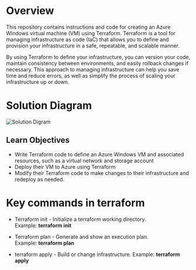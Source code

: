 
# Overview

This repository contains instructions and code for creating an Azure Windows virtual machine (VM) using Terraform. Terraform is a tool for managing infrastructure as code (IaC) that allows you to define and provision your infrastructure in a safe, repeatable, and scalable manner.

By using Terraform to define your infrastructure, you can version your code, maintain consistency between environments, and easily rollback changes if necessary. This approach to managing infrastructure can help you save time and reduce errors, as well as simplify the process of scaling your infrastructure up or down.

# Solution Diagram

![Solution Digram](https://user-images.githubusercontent.com/68106560/236700041-7f0cacbf-da91-4c86-adf6-fd300275f345.png)

## Learn Objectives

* Write Terraform code to define an Azure Windows VM and associated resources, such as a virtual network and storage account
* Deploy their VM to Azure using Terraform
* Modify their Terraform code to make changes to their infrastructure and redeploy as needed.

# Key commands in terraform 

* Terraform init - Initialize a terraform working directory. Example: **terraform init**

* Terraform plan - Generate and show an execution plan. Example: **terraform plan**

* terraform apply - Build or change infrastructure. Example: **terraform apply**
